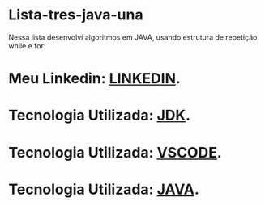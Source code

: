 # Lista-tres-java-una   
Nessa lista desenvolvi algoritmos em JAVA, usando estrutura de repetição while e for. 

# Meu Linkedin: [LINKEDIN](https://www.linkedin.com/in/matheus-de-paula-costa-597a04273/). 
# Tecnologia Utilizada: [JDK](https://www.oracle.com/br/java/technologies/downloads/).
# Tecnologia Utilizada: [VSCODE](https://code.visualstudio.com/).
# Tecnologia Utilizada: [JAVA](https://www.java.com/pt-BR/).
